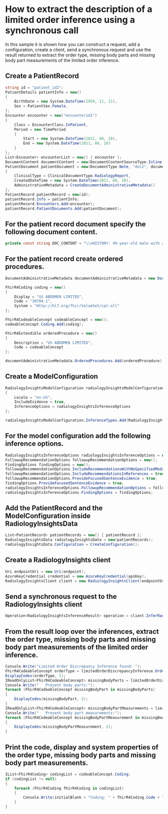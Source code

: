 # How to extract the description of a limited order inference using a synchronous call

In this sample it is shown how you can construct a request, add a configuration, create a client, send a synchronous request and use the result returned to extract the order type, missing body parts and missing body part measurements of the limited order inference.

## Create a PatientRecord

```C# Snippet:Limited_Order_Sync_Tests_Samples_CreatePatientRecord
string id = "patient_id2";
PatientDetails patientInfo = new()
{
    BirthDate = new System.DateTime(1959, 11, 11),
    Sex = PatientSex.Female,
};
Encounter encounter = new("encounterid1")
{
    Class = EncounterClass.InPatient,
    Period = new TimePeriod
    {
        Start = new System.DateTime(2021, 08, 28),
        End = new System.DateTime(2021, 08, 28)
    }
};
List<Encounter> encounterList = new() { encounter };
DocumentContent documentContent = new(DocumentContentSourceType.Inline, DOC_CONTENT);
PatientDocument patientDocument = new(DocumentType.Note, "doc2", documentContent)
{
    ClinicalType = ClinicalDocumentType.RadiologyReport,
    CreatedDateTime = new System.DateTime(2021, 08, 28),
    AdministrativeMetadata = CreateDocumentAdministrativeMetadata()
};
PatientRecord patientRecord = new(id);
patientRecord.Info = patientInfo;
patientRecord.Encounters.Add(encounter);
patientRecord.PatientDocuments.Add(patientDocument);
```

## For the patient record document specify the following document content.
```C# Snippet:Limited_Order_Sync_Tests_Samples_Doc_Content
private const string DOC_CONTENT = "\\nHISTORY: 49-year-old male with a history of tuberous sclerosis presenting with epigastric pain and diffuse tenderness. The patient was found to have pericholecystic haziness on CT; evaluation for acute cholecystitis.\\n\\nTECHNIQUE: Ultrasound evaluation of the abdomen was performed. Comparison is made to the prior abdominal ultrasound (2004) and to the enhanced CT of the abdomen and pelvis (2014).\\n\\nFINDINGS:\\n\\nThe liver is elongated, measuring 19.3 cm craniocaudally, and is homogeneous in echotexture without evidence of focal mass lesion. The liver contour is smooth on high resolution images. There is no appreciable intra- or extrahepatic biliary ductal dilatation, with the visualized extrahepatic bile duct measuring up to 6 mm. There are multiple shadowing gallstones, including within the gallbladder neck, which do not appear particularly mobile. In addition, there is thickening of the gallbladder wall up to approximately 7 mm with probable mild mural edema. There is no pericholecystic fluid. No sonographic Murphy's sign was elicited; however the patient reportedly received pain medications in the emergency department.\\n\\nThe pancreatic head, body and visualized portions of the tail are unremarkable. The spleen is normal in size, measuring 9.9 cm in length.\\n\\nThe kidneys are normal in size. The right kidney measures 11.5 x 5.2 x 4.3 cm and the left kidney measuring 11.8 x 5.3 x 5.1 cm. There are again multiple bilateral echogenic renal masses consistent with angiomyolipomas, in keeping with the patient's history of tuberous sclerosis. The largest echogenic mass on the right is located in the upper pole and measures 1.2 x 1.3 x 1.3 cm. The largest echogenic mass on the left is located within the renal sinus and measures approximately 2.6 x 2.7 x 4.6 cm. Additional indeterminate renal lesions are present bilaterally and are better characterized on CT. There is no hydronephrosis.\\n\\nNo ascites is identified within the upper abdomen.\\n\\nThe visualized portions of the upper abdominal aorta and IVC are normal in caliber.\\n\\nIMPRESSION:\\n\\n1. Numerous gallstones associated with gallbladder wall thickening and probable gallbladder mural edema, highly suspicious for acute cholecystitis in this patient presenting with epigastric pain and pericholecystic hazy density identified on CT. Although no sonographic Murphy sign was elicited, evaluation is limited secondary to reported prior administration of pain medication. Thus, clinical correlation is required. No evidence of biliary ductal dilation.\\n\\n2. There are again multiple bilateral echogenic renal masses consistent with angiomyolipomas, in keeping with the patient's history of tuberous sclerosis. Additional indeterminate renal lesions are present bilaterally and are better characterized on CT and MR.\\n\\nThese findings were discussed with Dr. Doe at 5:05 p.m. on 1/1/15.";
```

## For the patient record create ordered procedures.
```C# Snippet:Limited_Order_Sync_Tests_Samples_CreateDocumentAdministrativeMetadata
DocumentAdministrativeMetadata documentAdministrativeMetadata = new DocumentAdministrativeMetadata();

FhirR4Coding coding = new()
{
    Display = "US ABDOMEN LIMITED",
    Code = "30704-1",
    System = "Http://hl7.org/fhir/ValueSet/cpt-all"
};

FhirR4CodeableConcept codeableConcept = new();
codeableConcept.Coding.Add(coding);

FhirR4Extendible orderedProcedure = new()
{
    Description = "US ABDOMEN LIMITED",
    Code = codeableConcept
};

documentAdministrativeMetadata.OrderedProcedures.Add(orderedProcedure);
```

## Create a ModelConfiguration

```C# Snippet:Limited_Order_Sync_Tests_Samples_CreateModelConfiguration
RadiologyInsightsModelConfiguration radiologyInsightsModelConfiguration = new()
{
    Locale = "en-US",
    IncludeEvidence = true,
    InferenceOptions = radiologyInsightsInferenceOptions
};

radiologyInsightsModelConfiguration.InferenceTypes.Add(RadiologyInsightsInferenceType.LimitedOrderDiscrepancy);
```

## For the model configuration add the following inference options.
```C# Snippet:Limited_Order_Sync_Tests_Samples_CreateRadiologyInsightsInferenceOptions
RadiologyInsightsInferenceOptions radiologyInsightsInferenceOptions = new();
FollowupRecommendationOptions followupRecommendationOptions = new();
FindingOptions findingOptions = new();
followupRecommendationOptions.IncludeRecommendationsWithNoSpecifiedModality = true;
followupRecommendationOptions.IncludeRecommendationsInReferences = true;
followupRecommendationOptions.ProvideFocusedSentenceEvidence = true;
findingOptions.ProvideFocusedSentenceEvidence = true;
radiologyInsightsInferenceOptions.FollowupRecommendationOptions = followupRecommendationOptions;
radiologyInsightsInferenceOptions.FindingOptions = findingOptions;
```

## Add the PatientRecord and the ModelConfiguration inside RadiologyInsightsData

```C# Snippet:Limited_Order_Sync_Tests_Samples_AddRecordAndConfiguration
List<PatientRecord> patientRecords = new() { patientRecord };
RadiologyInsightsData radiologyInsightsData = new(patientRecords);
radiologyInsightsData.Configuration = CreateConfiguration();
```

## Create a RadiologyInsights client

```C# Snippet:Limited_Order_Sync_Tests_Samples_CreateClient
Uri endpointUri = new Uri(endpoint);
AzureKeyCredential credential = new AzureKeyCredential(apiKey);
RadiologyInsightsClient client = new RadiologyInsightsClient(endpointUri, credential);
```

## Send a synchronous request to the RadiologyInsights client

```C# Snippet:Limited_Order_Sync_Tests_Samples_synccall
Operation<RadiologyInsightsInferenceResult> operation = client.InferRadiologyInsights(WaitUntil.Completed, radiologyInsightsData);
```

## From the result loop over the inferences, extract the order type, missing body parts and missing body part measurements of the limited order inference.

```C# Snippet:Limited_Order_Sync_Tests_Samples_LimitedOrderDiscrepancyInference
Console.Write("Limited Order Discrepancy Inference found: ");
FhirR4CodeableConcept orderType = limitedOrderDiscrepancyInference.OrderType;
DisplayCodes(orderType, 1);
IReadOnlyList<FhirR4CodeableConcept> missingBodyParts = limitedOrderDiscrepancyInference.PresentBodyParts;
Console.Write("   Present body parts:");
foreach (FhirR4CodeableConcept missingBodyPart in missingBodyParts)
{
    DisplayCodes(missingBodyPart, 2);
}
IReadOnlyList<FhirR4CodeableConcept> missingBodyPartMeasurements = limitedOrderDiscrepancyInference.PresentBodyPartMeasurements;
Console.Write("   Present body part measurements:");
foreach (FhirR4CodeableConcept missingBodyPartMeasurement in missingBodyPartMeasurements)
{
    DisplayCodes(missingBodyPartMeasurement, 2);
}
```

## Print the code, display and system properties of the order type, missing body parts and missing body part measurements.

```C# Snippet:Limited_Order_Sync_Tests_Samples_DisplayCodes
IList<FhirR4Coding> codingList = codeableConcept.Coding;
if (codingList != null)
{
    foreach (FhirR4Coding fhirR4Coding in codingList)
    {
        Console.Write(initialBlank + "Coding: " + fhirR4Coding.Code + ", " + fhirR4Coding.Display + " (" + fhirR4Coding.System + ")");
    }
}
```